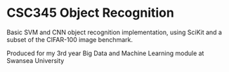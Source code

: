 # CSC345 Object Recognition
Basic SVM and CNN object recognition implementation, using SciKit and a subset of the CIFAR-100 image benchmark.

Produced for my 3rd year Big Data and Machine Learning module at Swansea University
